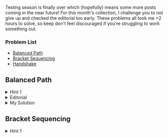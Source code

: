 Testing season is finally over which (hopefully) means some more posts coming in the near future! For this month's collection, I challenge you to not give up and checked the editorial too early. These problems all took me >2 hours to solve, so keep don't feel discouraged if you're struggling to work something out.



### Problem List

- [Balanced Path](https://atcoder.jp/contests/abc147/tasks/abc147_e)
- [Bracket Sequencing](https://atcoder.jp/contests/abc167/tasks/abc167_f)
- [Handshake](https://atcoder.jp/contests/abc149/tasks/abc149_e)



## Balanced Path

<details>
<summary>Hint 1</summary>

How can you use the constraints to your advantage?

</details>

<details>
<summary>Editorial</summary>

Because the constraints are so small, you're able to do 3D dp where dp[i][j][k] is whether you can have an unbalanced score of k @ (i, j).
To fill in the dp, just iterate

</details>

<details>
<summary>My Solution</summary>

https://atcoder.jp/contests/abc147/submissions/13362463

</details>

## Bracket Sequencing

<details>
<summary>Hint 1</summary>

<details>

<details>
<summary>Editorial</summary>

I split brackets into 4 groups, sequences with only left brackets, only right brackets, both but more left, and both but more right.
Clearly sequences with only one type of bracket belong on their respective end so the question becomes how do you add the other sequences?


</details>


<details>
<summary>My Solution</summary>

https://atcoder.jp/contests/abc167/submissions/13937915

</details>

## Handshake



